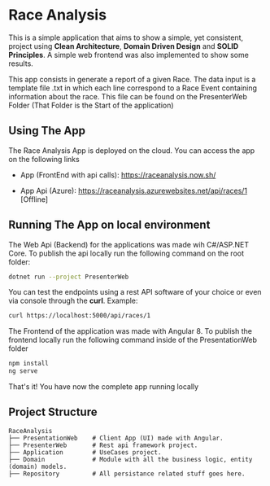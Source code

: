 # Race Analysis

This is a simple application that aims to show a simple, yet consistent, project using **Clean Architecture**, **Domain Driven Design** and **SOLID Principles**. 
A simple web frontend was also implemented to show some results.

This app consists in generate a report of a given Race. The data input is a template file .txt in which each line correspond to a Race Event containing information about the race. This file can be found on the PresenterWeb Folder (That Folder is the Start of the application)

## Using The App

The Race Analysis App is deployed on the cloud. You can access the app on the following links

- App (FrontEnd with api calls): <https://raceanalysis.now.sh/>

- App Api (Azure): <https://raceanalysis.azurewebsites.net/api/races/1> [Offline]

## Running The App on local environment

The Web Api (Backend) for the applications was made wih C#/ASP.NET Core. To publish the api locally run the following command on the root folder:

```bash
dotnet run --project PresenterWeb
```

You can test the endpoints using a rest API software of your choice or even via console through the **curl**. Example:

```bash
curl https://localhost:5000/api/races/1
```

The Frontend of the application was made with Angular 8. To publish the frontend locally run the following command inside of the PresentationWeb folder

```bash
npm install
ng serve
```

That's it! You have now the complete app running locally

## Project Structure

```
RaceAnalysis
├── PresentationWeb    # Client App (UI) made with Angular.
├── PresenterWeb       # Rest api framework project.
├── Application        # UseCases project.
├── Domain             # Module with all the business logic, entity (domain) models.
├── Repository         # All persistance related stuff goes here.
```
